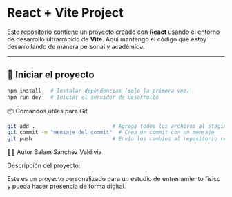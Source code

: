 # React + Vite Project

Este repositorio contiene un proyecto creado con **React** usando el entorno de desarrollo ultrarrápido de **Vite**. Aquí mantengo el código que estoy desarrollando de manera personal y académica.

---

## 🚀 Iniciar el proyecto

```bash
npm install   # Instalar dependencias (solo la primera vez)
npm run dev   # Iniciar el servidor de desarrollo
```

📦 Comandos útiles para Git
```bash
git add .                         # Agrega todos los archivos al staging
git commit -m "mensaje del commit"  # Crea un commit con un mensaje
git push                          # Envía los cambios al repositorio remoto
```

👨‍💻 Autor
Balam Sánchez Valdivia
 
Descripción del proyecto:

Este es un proyecto personalizado para un estudio de entrenamiento fisico y pueda hacer presencia de forma digital.
